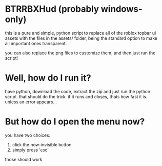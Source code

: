 # BTRRBXHud (probably windows-only)

this is a pure and simple, python script to replace all of the roblox topbar ui 
assets with the files in the assets/ folder, being the standard option
to make all important ones transparent.

you can also replace the png files to customize them, and then
just run the script!

# Well, how do I run it?

have python, download the code, extract the zip and just run the python script.
that should do the trick. if it runs and closes, thats how fast it is.
unless an error appears...

# But how do I open the menu now?

you have two choices:

1. click the now-invisible button
2. simply press 'esc'

those should work
